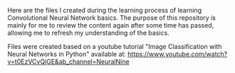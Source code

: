 Here are the files I created during the learning process of learning Convolutional Neural Network basics. The purpose of this repository is mainly for me to review the content again after some time has passed, allowing me to refresh my understanding of the basics.

Files were created based on a youtube tutorial "Image Classification with Neural Networks in Python" available at: https://www.youtube.com/watch?v=t0EzVCvQjGE&ab_channel=NeuralNine
